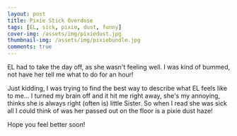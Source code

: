 ```yaml
---
layout: post
title: Pixie Stick Overdose
tags: [EL, sick, pixie, dust, funny]
cover-img: /assets/img/pixiedust.jpg
thumbnail-img: /assets/img/pixiebundle.jpg
comments: true
---
```

EL had to take the day off, as she wasn't feeling well. I was kind of bummed, not have her tell me what to do for an hour!

 Just kidding, I was trying to find the best way to describe what EL feels like to me... 
 I turned my brain off and it hit me right away, she's my annoying, thinks she is always right (often is) little Sister.
 So when I read she was sick all I could think of was her passed out on the floor is a pixie dust haze!  

Hope you feel better soon!
